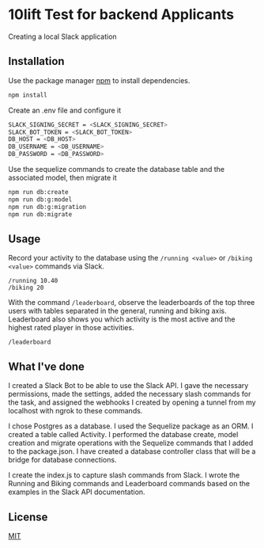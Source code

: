 # 10lift Test for backend Applicants

Creating a local Slack application

## Installation

Use the package manager [npm](https://www.npmjs.com/) to install dependencies.

```bash
npm install
```

Create an .env file and configure it
```bash
SLACK_SIGNING_SECRET = <SLACK_SIGNING_SECRET>
SLACK_BOT_TOKEN = <SLACK_BOT_TOKEN>
DB_HOST = <DB_HOST>
DB_USERNAME = <DB_USERNAME>
DB_PASSWORD = <DB_PASSWORD>
```

Use the sequelize commands to create the database table and the associated model, then migrate it

```bash
npm run db:create
npm run db:g:model
npm run db:g:migration
npm run db:migrate
```

## Usage

Record your activity to the database using the `/running <value>` or `/biking <value>` commands via Slack.

```slack
/running 10.40
/biking 20
```

With the command `/leaderboard`, observe the leaderboards of the top three users with tables separated in the general, running and biking axis. Leaderboard also shows you which activity is the most active and the highest rated player in those activities.

```slack
/leaderboard
```

## What I've done
I created a Slack Bot to be able to use the Slack API. I gave the necessary permissions, made the settings, added the necessary slash commands for the task, and assigned the webhooks I created by opening a tunnel from my localhost with ngrok to these commands.

I chose Postgres as a database. I used the Sequelize package as an ORM. I created a table called Activity. I performed the database create, model creation and migrate operations with the Sequelize commands that I added to the package.json. I have created a database controller class that will be a bridge for database connections.

I create the index.js to capture slash commands from Slack. I wrote the Running and Biking commands and Leaderboard commands based on the examples in the Slack API documentation.


## License
[MIT](https://choosealicense.com/licenses/mit/)